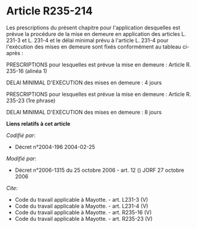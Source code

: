 # Article R235-214

Les prescriptions du présent chapitre pour l'application desquelles est prévue la procédure de la mise en demeure en
application des articles L. 231-3 et L. 231-4 et le délai minimal prévu à l'article L. 231-4 pour l'exécution des mises en
demeure sont fixés conformément au tableau ci-après : 

PRESCRIPTIONS pour lesquelles est prévue la mise en demeure : Article R. 235-16 (alinéa 1) 

DELAI MINIMAL D'EXECUTION des mises en demeure : 4 jours 

PRESCRIPTIONS pour lesquelles est prévue la mise en demeure : Article R. 235-23 (1re phrase) 

DELAI MINIMAL D'EXECUTION des mises en demeure : 8 jours

**Liens relatifs à cet article**

_Codifié par_:

  - Décret n°2004-196 2004-02-25

_Modifié par_:

  - Décret n°2006-1315 du 25 octobre 2006 - art. 12 () JORF 27 octobre 2006

_Cite_:

  - Code du travail applicable à Mayotte. - art. L231-3 (V)
  - Code du travail applicable à Mayotte. - art. L231-4 (V)
  - Code du travail applicable à Mayotte. - art. R235-16 (V)
  - Code du travail applicable à Mayotte. - art. R235-23 (V)
